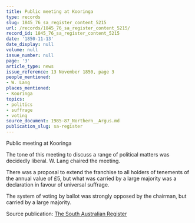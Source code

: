 ```yaml
---
title: Public meeting at Kooringa
type: records
slug: 1845_76_sa_register_content_5215
url: /records/1845_76_sa_register_content_5215/
record_id: 1845_76_sa_register_content_5215
date: '1850-11-13'
date_display: null
volume: null
issue_number: null
page: '3'
article_type: news
issue_reference: 13 November 1850, page 3
people_mentioned:
- W. Lang
places_mentioned:
- Kooringa
topics:
- politics
- suffrage
- voting
source_document: 1985-87_Northern__Argus.md
publication_slug: sa-register
---
```


Public meeting at Kooringa

The tone of this meeting to discuss a range of political matters was decidedly liberal.  W. Lang chaired the meeting.

There was a proposal to extend the franchise to all holders of tenements of the annual value of £5, but what was carried by a large majority was a declaration in favour of universal suffrage.

The system of voting by ballot was strongly opposed by the chairman, but carried by a large majority.

Source publication: [The South Australian Register](/publications/sa-register/)
